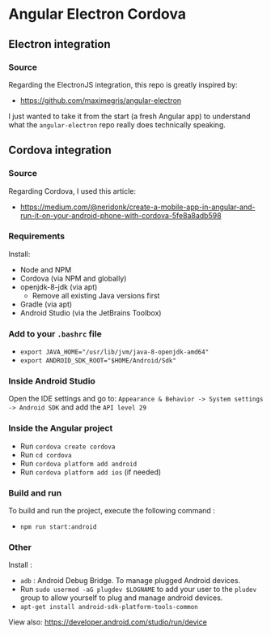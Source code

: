 # Angular Electron Cordova

## Electron integration

### Source
Regarding the ElectronJS integration, this repo is greatly inspired by:
- https://github.com/maximegris/angular-electron

I just wanted to take it from the start (a fresh Angular app) to understand what the `angular-electron` repo really does technically speaking.

## Cordova integration

### Source
Regarding Cordova, I used this article:
- https://medium.com/@neridonk/create-a-mobile-app-in-angular-and-run-it-on-your-android-phone-with-cordova-5fe8a8adb598

### Requirements
Install:
- Node and NPM
- Cordova (via NPM and globally)
- openjdk-8-jdk (via apt)
    - Remove all existing Java versions first
- Gradle (via apt)
- Android Studio (via the JetBrains Toolbox)

### Add to your `.bashrc` file
- `export JAVA_HOME="/usr/lib/jvm/java-8-openjdk-amd64"`
- `export ANDROID_SDK_ROOT="$HOME/Android/Sdk"`

### Inside Android Studio
Open the IDE settings and go to: `Appearance & Behavior -> System settings -> Android SDK` and add the `API level 29`

### Inside the Angular project
- Run `cordova create cordova`
- Run `cd cordova`
- Run `cordova platform add android` 
- Run `cordova platform add ios` (if needed)
    
### Build and run
To build and run the project, execute the following command :
- `npm run start:android`

### Other 
Install :
- `adb` : Android Debug Bridge. To manage plugged Android devices.
- Run `sudo usermod -aG plugdev $LOGNAME` to add your user to the `pludev` group to allow yourself to plug and manage android devices.
- `apt-get install android-sdk-platform-tools-common`

View also: https://developer.android.com/studio/run/device
